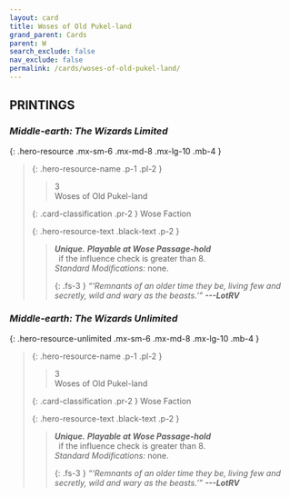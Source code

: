 ```yaml
---
layout: card
title: Woses of Old Pukel-land
grand_parent: Cards
parent: W
search_exclude: false
nav_exclude: false
permalink: /cards/woses-of-old-pukel-land/
---
```


## PRINTINGS


### _Middle-earth: The Wizards Limited_

{: .hero-resource .mx-sm-6 .mx-md-8 .mx-lg-10 .mb-4 }
> {: .hero-resource-name .p-1 .pl-2 }
> > <div class="card-mp">3</div>
> > <div class="card-name">Woses of Old Pukel-land</div>
>
> {: .card-classification .pr-2 }
> Wose Faction
>
> {: .hero-resource-text .black-text .p-2 }
> > _**Unique.**_ ***Playable at Wose Passage-hold*** <br>&ensp;if the influence check is greater than 8. <br>_Standard Modifications:_ none. 
> > 
> > {: .fs-3 } 
> > _“‘Remnants of an older time they be, living few and secretly, wild and wary as the beasts.’”_ ***---&#65279;LotRV*** 
> 

### _Middle-earth: The Wizards Unlimited_

{: .hero-resource-unlimited .mx-sm-6 .mx-md-8 .mx-lg-10 .mb-4 }
> {: .hero-resource-name .p-1 .pl-2 }
> > <div class="card-mp">3</div>
> > <div class="card-name">Woses of Old Pukel-land</div>
>
> {: .card-classification .pr-2 }
> Wose Faction
>
> {: .hero-resource-text .black-text .p-2 }
> > _**Unique.**_ ***Playable at Wose Passage-hold*** <br>&ensp;if the influence check is greater than 8. <br>_Standard Modifications:_ none. 
> > 
> > {: .fs-3 } 
> > _“‘Remnants of an older time they be, living few and secretly, wild and wary as the beasts.’”_ ***---&#65279;LotRV*** 
> 
